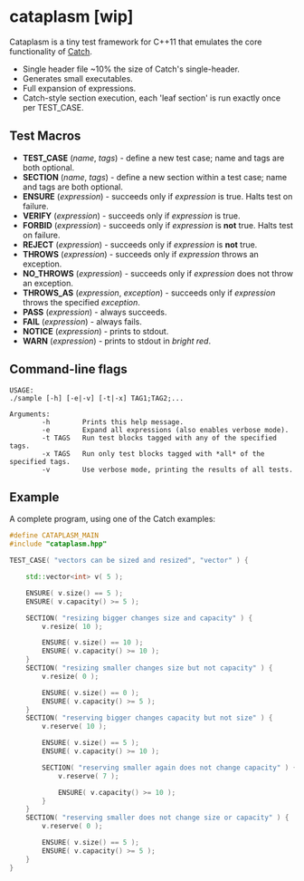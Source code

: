 cataplasm [wip]
====

Cataplasm is a tiny test framework for C++11 that emulates the core functionality of 
[Catch](https://github.com/philsquared/Catch).

- Single header file ~10% the size of Catch's single-header.
- Generates small executables.
- Full expansion of expressions.
- Catch-style section execution, each 'leaf section' is run exactly once per TEST_CASE.

Test Macros
----

- **TEST_CASE** (*name*, *tags*) - define a new test case; name and tags are both optional.
- **SECTION** (*name*, *tags*) - define a new section within a test case; name and tags are both optional.
- **ENSURE** (*expression*) - succeeds only if *expression* is true. Halts test on failure.
- **VERIFY** (*expression*) - succeeds only if *expression* is true.
- **FORBID** (*expression*) - succeeds only if *expression* is **not** true. Halts test on failure.
- **REJECT** (*expression*) - succeeds only if *expression* is **not** true.
- **THROWS** (*expression*) - succeeds only if *expression* throws an exception.
- **NO_THROWS** (*expression*) - succeeds only if *expression* does not throw an exception.
- **THROWS_AS** (*expression*, *exception*) - succeeds only if *expression* throws the specified *exception*.
- **PASS** (*expression*) - always succeeds.
- **FAIL** (*expression*) - always fails.
- **NOTICE** (*expression*) - prints to stdout.
- **WARN** (*expression*) - prints to stdout in *bright red*.

Command-line flags
----
```
USAGE:
./sample [-h] [-e|-v] [-t|-x] TAG1;TAG2;...

Arguments:
        -h        Prints this help message.
        -e        Expand all expressions (also enables verbose mode).
        -t TAGS   Run test blocks tagged with any of the specified tags.
        -x TAGS   Run only test blocks tagged with *all* of the specified tags.
        -v        Use verbose mode, printing the results of all tests.
```

Example
----
A complete program, using one of the Catch examples:

```c++
#define CATAPLASM_MAIN
#include "cataplasm.hpp"

TEST_CASE( "vectors can be sized and resized", "vector" ) {

    std::vector<int> v( 5 );

    ENSURE( v.size() == 5 );
    ENSURE( v.capacity() >= 5 );

    SECTION( "resizing bigger changes size and capacity" ) {
        v.resize( 10 );

        ENSURE( v.size() == 10 );
        ENSURE( v.capacity() >= 10 );
    }
    SECTION( "resizing smaller changes size but not capacity" ) {
        v.resize( 0 );

        ENSURE( v.size() == 0 );
        ENSURE( v.capacity() >= 5 );
    }
    SECTION( "reserving bigger changes capacity but not size" ) {
        v.reserve( 10 );

        ENSURE( v.size() == 5 );
        ENSURE( v.capacity() >= 10 );

        SECTION( "reserving smaller again does not change capacity" ) {
            v.reserve( 7 );

            ENSURE( v.capacity() >= 10 );
        }
    }
    SECTION( "reserving smaller does not change size or capacity" ) {
        v.reserve( 0 );

        ENSURE( v.size() == 5 );
        ENSURE( v.capacity() >= 5 );
    }
}
```
